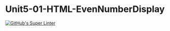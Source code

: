# Unit5-01-HTML-EvenNumberDisplay
[![GitHub's Super Linter](https://github.com/ICS2O-EmmaJ/Unit5-01-HTML-EvenNumberDisplay/workflows/GitHub's%20Super%20Linter/badge.svg)](https://github.com/ICS2O-EmmaJ/Unit5-01-HTML-EvenNumberDisplay/actions)
